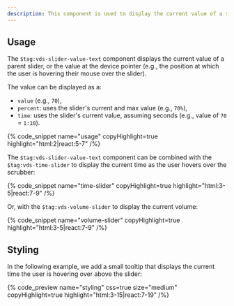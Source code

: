 ```yaml
---
description: This component is used to display the current value of a slider in various formats such as a raw value, percentage, or time.
---
```


## Usage

The `$tag:vds-slider-value-text` component displays the current value of a parent slider, or the
value at the device pointer (e.g., the position at which the user is hovering their mouse over
the slider).

The value can be displayed as a:

- `value` (e.g., `70`),
- `percent`: uses the slider's current and max value (e.g., `70%`),
- `time`: uses the slider's current value, assuming seconds (e.g., value of `70` = `1:10`).

{% code_snippet name="usage" copyHighlight=true highlight="html:2|react:5-7" /%}

The `$tag:vds-slider-value-text` component can be combined with the `$tag:vds-time-slider` to
display the current time as the user hovers over the scrubber:

{% code_snippet name="time-slider" copyHighlight=true highlight="html:3-5|react:7-9" /%}

Or, with the `$tag:vds-volume-slider` to display the current volume:

{% code_snippet name="volume-slider" copyHighlight=true highlight="html:3-5|react:7-9" /%}

## Styling

In the following example, we add a small tooltip that displays the current time the user is
hovering over above the slider:

{% code_preview name="styling" css=true size="medium" copyHighlight=true highlight="html:3-15|react:7-19" /%}
